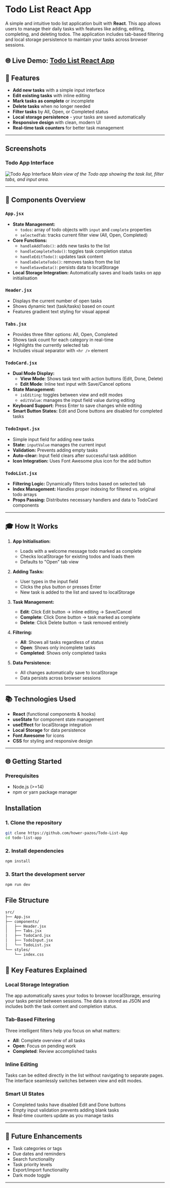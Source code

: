 # Todo List React App

A simple and intuitive todo list application built with **React**. This app allows users to manage their daily tasks with features like adding, editing, completing, and deleting todos. The application includes tab-based filtering and local storage persistence to maintain your tasks across browser sessions.

🌐 **Live Demo**: [Todo List React App](https://todo-list-react-app-hp.netlify.app/)
---

## 🚀 Features

- **Add new tasks** with a simple input interface
- **Edit existing tasks** with inline editing
- **Mark tasks as complete** or incomplete
- **Delete tasks** when no longer needed
- **Filter tasks** by All, Open, or Completed status
- **Local storage persistence** - your tasks are saved automatically
- **Responsive design** with clean, modern UI
- **Real-time task counters** for better task management

---

## Screenshots

### Todo App Interface

![Todo App Interface](public/screenshots/todo-list-user-interface.png)
_Main view of the Todo app showing the task list, filter tabs, and input area._

---

## 📝 Components Overview

### `App.jsx`

- **State Management:**
  - `todos`: array of todo objects with `input` and `complete` properties
  - `selectedTab`: tracks current filter view (All, Open, Completed)
- **Core Functions:**
  - `handleAddTodo()`: adds new tasks to the list
  - `handleCompleteTodo()`: toggles task completion status
  - `handleEditTodo()`: updates task content
  - `handleDeleteTodo()`: removes tasks from the list
  - `handleSaveData()`: persists data to localStorage
- **Local Storage Integration:** Automatically saves and loads tasks on app initialisation

### `Header.jsx`

- Displays the current number of open tasks
- Shows dynamic text (task/tasks) based on count
- Features gradient text styling for visual appeal

### `Tabs.jsx`

- Provides three filter options: All, Open, Completed
- Shows task count for each category in real-time
- Highlights the currently selected tab
- Includes visual separator with `<hr />` element

### `TodoCard.jsx`

- **Dual Mode Display:**
  - **View Mode**: Shows task text with action buttons (Edit, Done, Delete)
  - **Edit Mode**: Inline text input with Save/Cancel options
- **State Management:**
  - `isEditing`: toggles between view and edit modes
  - `editValue`: manages the input field value during editing
- **Keyboard Support:** Press Enter to save changes while editing
- **Smart Button States:** Edit and Done buttons are disabled for completed tasks

### `TodoInput.jsx`

- Simple input field for adding new tasks
- **State:** `inputValue` manages the current input
- **Validation:** Prevents adding empty tasks
- **Auto-clear:** Input field clears after successful task addition
- **Icon Integration:** Uses Font Awesome plus icon for the add button

### `TodoList.jsx`

- **Filtering Logic:** Dynamically filters todos based on selected tab
- **Index Management:** Handles proper indexing for filtered vs. original todo arrays
- **Props Passing:** Distributes necessary handlers and data to TodoCard components

---

## 🎓 How It Works

1. **App Initialisation:**

   - Loads with a welcome message todo marked as complete
   - Checks localStorage for existing todos and loads them
   - Defaults to "Open" tab view

2. **Adding Tasks:**

   - User types in the input field
   - Clicks the plus button or presses Enter
   - New task is added to the list and saved to localStorage

3. **Task Management:**

   - **Edit**: Click Edit button → inline editing → Save/Cancel
   - **Complete**: Click Done button → task marked as complete
   - **Delete**: Click Delete button → task removed entirely

4. **Filtering:**

   - **All**: Shows all tasks regardless of status
   - **Open**: Shows only incomplete tasks
   - **Completed**: Shows only completed tasks

5. **Data Persistence:**
   - All changes automatically save to localStorage
   - Data persists across browser sessions

---

## 📚 Technologies Used

- **React** (functional components & hooks)
- **useState** for component state management
- **useEffect** for localStorage integration
- **Local Storage** for data persistence
- **Font Awesome** for icons
- **CSS** for styling and responsive design

---

## 🌐 Getting Started

### Prerequisites

- Node.js (>=14)
- npm or yarn package manager

## Installation

### 1. Clone the repository
```bash
git clone https://github.com/hower-pazos/Todo-List-App
cd todo-list-app
```

### 2. Install dependencies
```bash
npm install
```

### 3. Start the development server
```bash
npm run dev
```

## File Structure

```bash
src/
├── App.jsx
├── components/
│   ├── Header.jsx
│   ├── Tabs.jsx
│   ├── TodoCard.jsx
│   ├── TodoInput.jsx
│   └── TodoList.jsx
└── styles/
    └── index.css
```

## 🔧 Key Features Explained

### Local Storage Integration

The app automatically saves your todos to browser localStorage, ensuring your tasks persist between sessions. The data is stored as JSON and includes both the task content and completion status.

### Tab-Based Filtering

Three intelligent filters help you focus on what matters:

- **All**: Complete overview of all tasks
- **Open**: Focus on pending work
- **Completed**: Review accomplished tasks

### Inline Editing

Tasks can be edited directly in the list without navigating to separate pages. The interface seamlessly switches between view and edit modes.

### Smart UI States

- Completed tasks have disabled Edit and Done buttons
- Empty input validation prevents adding blank tasks
- Real-time counters update as you manage tasks

---

## 🚀 Future Enhancements

- Task categories or tags
- Due dates and reminders
- Search functionality
- Task priority levels
- Export/import functionality
- Dark mode toggle

---
